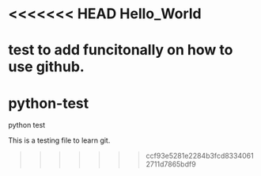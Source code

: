 <<<<<<< HEAD
Hello_World
===========

test to add funcitonally on how to use github.
=======
python-test
===========

python test

This is a testing file to learn git.
>>>>>>> ccf93e5281e2284b3fcd83340612711d7865bdf9
